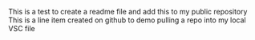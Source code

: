 This is a test to create a readme file and add this to my public repository
This is a line item created on github to demo pulling a repo into my local VSC file
